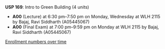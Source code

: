 **USP 169**: Intro to Green Building (4 units)

- **A00** (Lecture) at 6:30 pm–7:50 pm on Monday, Wednesday at WLH 2115 by Bajaj, Ravi Siddharth (A05445067)
- **A00** (Final Exam) at 7:00 pm–9:59 pm on Monday at WLH 2115 by Bajaj, Ravi Siddharth (A05445067)

[Enrollment numbers over time](./USP169.tsv)
